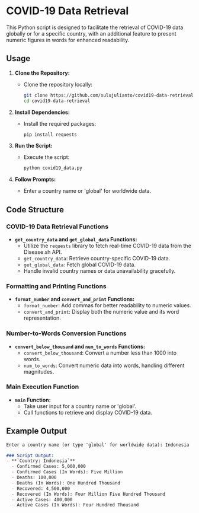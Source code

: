 # COVID-19 Data Retrieval

This Python script is designed to facilitate the retrieval of COVID-19 data globally or for a specific country, with an additional feature to present numeric figures in words for enhanced readability.

## Usage

1. **Clone the Repository:**
   - Clone the repository locally:
     ```bash
     git clone https://github.com/sulujulianto/covid19-data-retrieval.git
     cd covid19-data-retrieval
     ```

2. **Install Dependencies:**
   - Install the required packages:
     ```bash
     pip install requests
     ```

3. **Run the Script:**
   - Execute the script:
     ```bash
     python covid19_data.py
     ```

4. **Follow Prompts:**
   - Enter a country name or 'global' for worldwide data.

## Code Structure

### COVID-19 Data Retrieval Functions

- **`get_country_data` and `get_global_data` Functions:**
   - Utilize the `requests` library to fetch real-time COVID-19 data from the Disease.sh API.
   - `get_country_data`: Retrieve country-specific COVID-19 data.
   - `get_global_data`: Fetch global COVID-19 data.
   - Handle invalid country names or data unavailability gracefully.

### Formatting and Printing Functions

- **`format_number` and `convert_and_print` Functions:**
   - `format_number`: Add commas for better readability to numeric values.
   - `convert_and_print`: Display both the numeric value and its word representation.

### Number-to-Words Conversion Functions

- **`convert_below_thousand` and `num_to_words` Functions:**
   - `convert_below_thousand`: Convert a number less than 1000 into words.
   - `num_to_words`: Convert numeric data into words, handling different magnitudes.

### Main Execution Function

- **`main` Function:**
   - Take user input for a country name or 'global'.
   - Call functions to retrieve and display COVID-19 data.

## Example Output

```markdown
Enter a country name (or type 'global' for worldwide data): Indonesia

### Script Output:
- **`Country: Indonesia`**
  - Confirmed Cases: 5,000,000
  - Confirmed Cases (In Words): Five Million
  - Deaths: 100,000
  - Deaths (In Words): One Hundred Thousand
  - Recovered: 4,500,000
  - Recovered (In Words): Four Million Five Hundred Thousand
  - Active Cases: 400,000
  - Active Cases (In Words): Four Hundred Thousand

